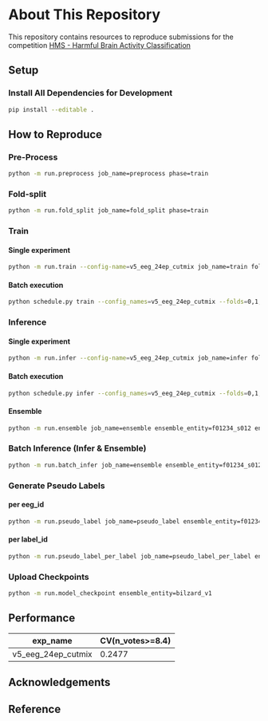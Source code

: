 # About This Repository

This repository contains resources to reproduce submissions for the competition [HMS - Harmful Brain Activity Classification](https://www.kaggle.com/competitions/hms-harmful-brain-activity-classification)

## Setup

### Install All Dependencies for Development

```bash
pip install --editable .
```

## How to Reproduce

### Pre-Process

```bash
python -m run.preprocess job_name=preprocess phase=train
```

### Fold-split

```bash
python -m run.fold_split job_name=fold_split phase=train
```

### Train

#### Single experiment

```bash
python -m run.train --config-name=v5_eeg_24ep_cutmix job_name=train fold=0 seed=0
```

#### Batch execution

```bash
python schedule.py train --config_names=v5_eeg_24ep_cutmix --folds=0,1,2,3,4 --seeds=0,1,2
```

### Inference

#### Single experiment

```bash
python -m run.infer --config-name=v5_eeg_24ep_cutmix job_name=infer fold=0 seed=0
```

#### Batch execution

```bash
python schedule.py infer --config_names=v5_eeg_24ep_cutmix --folds=0,1,2,3,4 --seeds=0,1,2
```

#### Ensemble

```bash
python -m run.ensemble job_name=ensemble ensemble_entity=f01234_s012 ensemble_entity.name=v5_eeg_24ep_cutmix
```

### Batch Inference (Infer & Ensemble)

```bash
python -m run.batch_infer job_name=ensemble ensemble_entity=f01234_s012 ensemble_entity.name=v5_eeg_24ep_cutmix
```

### Generate Pseudo Labels

#### per eeg_id

```bash
python -m run.pseudo_label job_name=pseudo_label ensemble_entity=f01234_s012 ensemble_entity.name=v5_eeg_24ep_cutmix
```

#### per label_id

```bash
python -m run.pseudo_label_per_label job_name=pseudo_label_per_label ensemble_entity=f01234_s012 ensemble_entity.name=v5_eeg_24ep_cutmix
```

### Upload Checkpoints

```bash
python -m run.model_checkpoint ensemble_entity=bilzard_v1
```

## Performance

|exp_name|CV(n_votes>=8.4)|
|--|--|
|v5_eeg_24ep_cutmix|0.2477|

## Acknowledgements

## Reference
